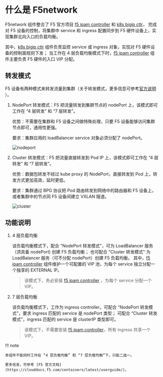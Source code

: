 # 什么是 F5network

F5network 组件整合了 F5 官方项目 [f5 ipam controller](https://github.com/F5Networks/f5-ipam-controller) 和 [k8s bigip ctlr](https://github.com/F5Networks/k8s-bigip-ctlr)，
完成对 F5 设备的控制，将集群中 service 和 ingress 配置同步到 F5 硬件设备上，实现集群北向入口的负载均衡。

其中，[k8s bigip ctlr](https://github.com/F5Networks/k8s-bigip-ctlr) 组件负责监控 service 或 ingress 对象，实现对 F5 硬件设备的控制面规则下发；
当工作在 4 层负载均衡模式下时，[f5 ipam controller](https://github.com/F5Networks/f5-ipam-controller) 组件主要负责 F5 硬件的入口 VIP 分配。

## 转发模式

F5 设备有两种模式来转发流量到集群（关于转发模式，更多信息可参考[官方说明](https://clouddocs.f5.com/containers/latest/userguide/config-options.html) ）。

1. NodePort 转发模式：F5 把流量转发到集群节点的 nodePort 上，该模式即可工作在 “4 层转发” 和 “7 层转发”。

    优势：不需要在集群和 F5 设备之间做特殊处理，只要 F5 设备能够访问集群节点即可，通用性更强。

    要求：集群应用的 loadBalancer service 对象必须分配了 nodePort。

    ![nodeport](https://docs.daocloud.io/daocloud-docs-images/docs/network/images/F5nodeport.png)

2. Cluster 转发模式：F5 把流量直接转发到 Pod IP 上，该模式即可工作在 “4 层转发” 和 “7 层转发”。

    优势：数据包转发不经过 kube proxy 的 NodePort，直接转发到 Pod 上，转发方式更加高效，延时更低。

    要求：集群通过 BPG 协议把 Pod 路由转发到网络中的路由器和 F5 设备上，或者集群中的节点同 F5 设备间建立 VXLAN 隧道。

    ![cluster](https://docs.daocloud.io/daocloud-docs-images/docs/network/images/F5cluster.png)

## 功能说明

1. 4 层负载均衡

    该负载均衡模式下，配合 "NodePort 转发模式"，可为 LoadBalancer 服务（须具备 nodePort) 创建 F5 负载均衡；
    也可配合 "Cluster 转发模式" 为 LoadBalancer 服务（可不分配 nodePort）创建 F5 负载均衡。
    其中，[f5 ipam controller](https://github.com/F5Networks/f5-ipam-controller) 组件维护一个可配置的 VIP 池，为每个 service 独立分配一个独享的 EXTERNAL IP。

    > 该模式下，务必安装 [f5 ipam controller](https://github.com/F5Networks/f5-ipam-controller) ，为每个 service 分配一个 VIP。

2. 7 层负载均衡

    该负载均衡模式下，工作为 ingress controller。可配合 “NodePort 转发模式”，要求 ingress 匹配的 service 是 nodePort 类型；
    可配合 “Cluster 转发模式”，ingress 匹配的 service 是 clusterIP 类型即可。

    > 该模式下，不需要安装 [f5 ipam controller](https://github.com/F5Networks/f5-ipam-controller)，所有 ingress 共享一个 VIP。

!!! note

    本组件不能同时工作在 “4 层负载均衡” 和 “7 层负载均衡”下，只能二选一。

    更多信息，可参考 [F5 官方文档](https://clouddocs.f5.com/containers/latest/userguide/)。
